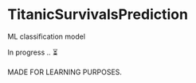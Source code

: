 # TitanicSurvivalsPrediction
ML classification model <br>

In progress .. ⏳ <br> <br>
MADE FOR LEARNING PURPOSES.
